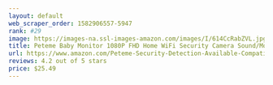 ```yaml
---
layout: default 
﻿web_scraper_order: 1582906557-5947
rank: #29
image: https://images-na.ssl-images-amazon.com/images/I/614CcRabZVL.jpg
title: Peteme Baby Monitor 1080P FHD Home WiFi Security Camera Sound/Motion Detection with…
url: https://www.amazon.com/Peteme-Security-Detection-Available-Compatible/dp/B07RKJN7FY/ref=zg_mw_electronics_29?_encoding=UTF8&psc=1&refRID=57162F156C34G7WF8S8A
reviews: 4.2 out of 5 stars
price: $25.49 
---
```

